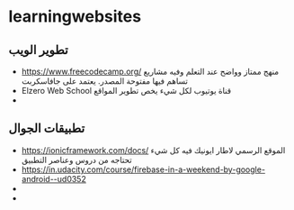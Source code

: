 # learningwebsites

## تطوير الويب
- https://www.freecodecamp.org/ منهج ممتاز وواضح عند التعلم وفيه مشاريع تساهم فيها مفتوحة المصدر. يعتمد على جافاسكربت 
- Elzero Web School قناة يوتيوب لكل شيء يخص تطوير المواقع
- 
## تطبيقات الجوال
- https://ionicframework.com/docs/ الموقع الرسمي لاطار ايونيك فيه كل شيء تحتاجه من دروس وعناصر التطبيق 
- https://in.udacity.com/course/firebase-in-a-weekend-by-google-android--ud0352
- 
- 
